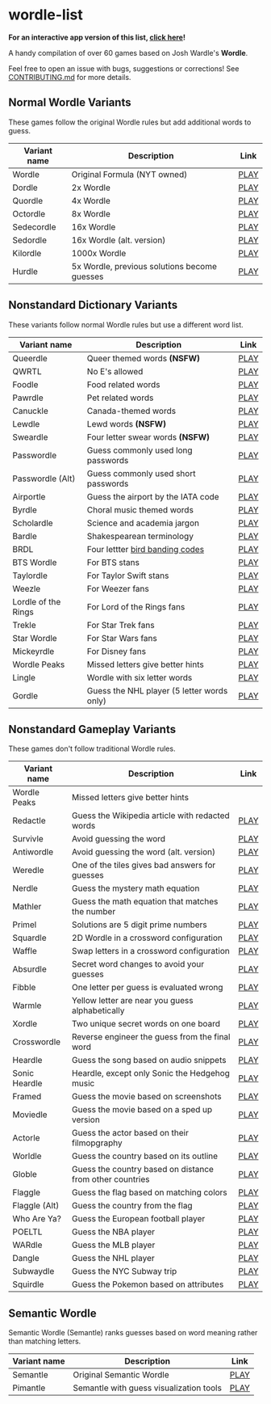 # wordle-list

**For an interactive app version of this list, [click here](https://rapka.github.io/wordle-list/)!**

A handy compilation of over 60 games based on Josh Wardle's **Wordle**.

Feel free to open an issue with bugs, suggestions or corrections! See [CONTRIBUTING.md](CONTRIBUTING.md) for more details.


## Normal Wordle Variants

These games follow the original Wordle rules but add additional words to guess.

| Variant name | Description | Link
| ------------ | ----------- | ---- |
| Wordle | Original Formula (NYT owned) | [PLAY](https://www.nytimes.com/games/wordle/index.html) | 
| Dordle | 2x Wordle | [PLAY](https://zaratustra.itch.io/dordle) | 
| Quordle | 4x Wordle | [PLAY](https://www.quordle.com/) | 
| Octordle | 8x Wordle | [PLAY](https://octordle.com/) | 
| Sedecordle | 16x Wordle | [PLAY](http://www.sedecordle.com/) | 
| Sedordle | 16x Wordle (alt. version) | [PLAY](https://sedordle.com/) | 
| Kilordle | 1000x Wordle | [PLAY](https://jonesnxt.github.io/kilordle/) | 
| Hurdle | 5x Wordle, previous solutions become guesses | [PLAY](https://www.arkadium.com/games/hurdle/) | 

## Nonstandard Dictionary Variants

These variants follow normal Wordle rules but use a different word list.

| Variant name | Description | Link
| ------------ | ----------- | ---- |
| Queerdle | Queer themed words **(NSFW)** | [PLAY](https://queerdle.com/) | 
| QWRTL | No E's allowed | [PLAY](https://limpet.net/qwrtl) | 
| Foodle | Food related words | [PLAY](https://food-le.co/) | 
| Pawrdle | Pet related words | [PLAY](https://www.pawrdle.com/) | 
| Canuckle | Canada-themed words | [PLAY](https://canucklegame.github.io/canuckle/) | 
| Lewdle | Lewd words **(NSFW)**  | [PLAY](https://www.lewdlegame.com/) | 
| Sweardle | Four letter swear words **(NSFW)** | [PLAY](https://sweardle.com/) | 
| Passwordle | Guess commonly used long passwords | [PLAY](https://passwordle.com/) | 
| Passwordle (Alt) | Guess commonly used short passwords | [PLAY](https://passwordle.sp8c3.com/) | 
| Airportle | Guess the airport by the IATA code | [PLAY](https://airportle.scottscheapflights.com/) | 
| Byrdle | Choral music themed words | [PLAY](https://www.byrdle.net) | 
| Scholardle | Science and academia jargon | [PLAY](https://www.scholardle.com/) | 
| Bardle | Shakespearean terminology | [PLAY](https://shakespearegeek.github.io/bardle/) | 
| BRDL | Four lettter [bird banding codes](https://www.pwrc.usgs.gov/bbl/manual/speclist.cfm) | [PLAY](https://brdl.alex.gd/) | 
| BTS Wordle | For BTS stans | [PLAY](https://bts-wordle.vercel.app/) | 
| Taylordle | For Taylor Swift stans | [PLAY](https://www.taylordle.com/) | 
| Weezle | For Weezer fans | [PLAY](https://weezle.web.app/) | 
| Lordle of the Rings | For Lord of the Rings fans | [PLAY](https://digitaltolkien.github.io/vue-wordle/) | 
| Trekle | For Star Trek fans | [PLAY](https://treklegame.com/) | 
| Star Wordle | For Star Wars fans | [PLAY](https://www.starwordle.com/) | 
| Mickeyrdle | For Disney fans | [PLAY](https://mickeyvisit.com/disney-wordle/) | 
| Wordle Peaks | Missed letters give better hints | [PLAY](https://vegeta897.github.io/wordle-peaks/) | 
| Lingle | Wordle with six letter words | [PLAY](https://www.thewordfinder.com/6-letter-wordle/) | 
| Gordle | Guess the NHL player (5 letter words only) | [PLAY](https://gordle.herokuapp.com/) | 

## Nonstandard Gameplay Variants

These games don't follow traditional Wordle rules.

| Variant name | Description | Link
| ------------ | ----------- | ---- |
| Wordle Peaks | Missed letters give better hints |
| Redactle | Guess the Wikipedia article with redacted words | [PLAY](https://www.redactle.com/) | 
| Survivle | Avoid guessing the word | [PLAY](https://lazyguyy.github.io/survivle/) | 
| Antiwordle | Avoid guessing the word (alt. version) | [PLAY](https://weredle.netlify.app/) | 
| Weredle | One of the tiles gives bad answers for guesses | [PLAY](https://weredle.netlify.app/) | 
| Nerdle | Guess the mystery math equation | [PLAY](https://nerdlegame.com/) | 
| Mathler | Guess the math equation that matches the number | [PLAY](https://www.mathler.com/) | 
| Primel | Solutions are 5 digit prime numbers | [PLAY](https://converged.yt/primel/) | 
| Squardle | 2D Wordle in a crossword configuration | [PLAY](https://fubargames.se/squardle/) | 
| Waffle | Swap letters in a crossword configuration | [PLAY](https://wafflegame.net/) | 
| Absurdle | Secret word changes to avoid your guesses | [PLAY](https://qntm.org/files/absurdle/absurdle.html) | 
| Fibble | One letter per guess is evaluated wrong | [PLAY](https://fibble.xyz/) | 
| Warmle | Yellow letter are near you guess alphabetically | [PLAY](https://warmle.org/) | 
| Xordle | Two unique secret words on one board | [PLAY](https://xordle.xyz/) | 
| Crosswordle | Reverse engineer the guess from the final word | [PLAY](https://crosswordle.vercel.app/) | 
| Heardle | Guess the song based on audio snippets | [PLAY](https://www.heardle.app/) | 
| Sonic Heardle | Heardle, except only Sonic the Hedgehog music | [PLAY](https://sonic-heardle.glitch.me/) | 
| Framed | Guess the movie based on screenshots | [PLAY](https://framed.wtf/) | 
| Moviedle | Guess the movie based on a sped up version | [PLAY](https://www.moviedle.app/) | 
| Actorle | Guess the actor based on their filmopgraphy | [PLAY](https://actorle.com/) | 
| Worldle | Guess the country based on its outline | [PLAY](https://worldle.teuteuf.fr/) | 
| Globle | Guess the country based on distance from other countries | [PLAY](https://globle-game.com/) | 
| Flaggle | Guess the flag based on matching colors | [PLAY](https://ducc.pythonanywhere.com/flaggle/) | 
| Flaggle (Alt) | Guess the country from the flag | [PLAY](https://flaggle.app/) | 
| Who Are Ya? | Guess the European football player | [PLAY](https://missing11.com/who-are-ya/) | 
| POELTL | Guess the NBA player | [PLAY](https://poeltl.dunk.town/) | 
| WARdle | Guess the MLB player | [PLAY](https://wardle.app/) | 
| Dangle | Guess the NHL player | [PLAY](https://www.dangle.games/) | 
| Subwaydle | Guess the NYC Subway trip | [PLAY](https://www.subwaydle.com/) | 
| Squirdle | Guess the Pokemon based on attributes | [PLAY](https://squirdle.fireblend.com/) | 

## Semantic Wordle

Semantic Wordle (Semantle) ranks guesses based on word meaning rather than matching letters.

| Variant name | Description | Link
| ------------ | ----------- | ---- |
| Semantle | Original Semantic Wordle | [PLAY](https://semantle.novalis.org/) | 
| Pimantle | Semantle with guess visualization tools | [PLAY](https://semantle.pimanrul.es/) | 


